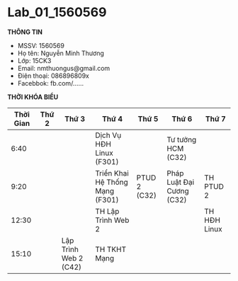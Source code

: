 # Lab_01_1560569

**THÔNG TIN**
<ul>
  <li>MSSV: 1560569</li>
  <li>Họ tên: Nguyễn Minh Thương</li>
  <li>Lớp: 15CK3</li>
  <li>Email: nmthuongus@gmail.com</li>
  <li>Điện thoại: 086896809x</li>
  <li>Facebbok: fb.com/......</li> 
</ul>

**THỜI KHÓA BIỂU**

Thời Gian | Thứ 2 | Thứ 3 | Thứ 4 | Thứ 5 | Thứ 6  | Thứ 7
--------- | ----- | ----- | ----- | ----- | ----- | -----
  6:40 | | | Dịch Vụ HĐH Linux (F301) | | Tư tưởng HCM (C32) | |
  9:20 | | | Triển Khai Hệ Thống Mạng (F301) | PTUD 2 (C32) | Pháp Luật Đại Cương (C32) | TH PTUD 2
  12:30 | | | TH Lập Trình Web 2 | | | TH HĐH Linux
  15:10 | | Lập Trình Web 2 (C42) | TH TKHT Mạng | | |  |
  
